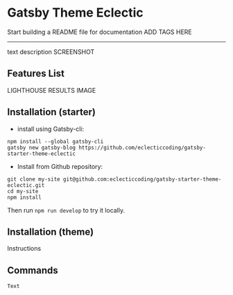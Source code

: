 # Gatsby Theme Eclectic

Start building a README file for documentation
ADD TAGS HERE

---

text description
SCREENSHOT

## Features List

LIGHTHOUSE RESULTS IMAGE

## Installation (starter)

- install using Gatsby-cli:

```
npm install --global gatsby-cli
gatsby new gatsby-blog https://github.com/eclecticcoding/gatsby-starter-theme-eclectic
```

- Install from Github repository:

```
git clone my-site git@github.com:eclecticcoding/gatsby-starter-theme-eclectic.git
cd my-site
npm install
```

Then run `npm run develop` to try it locally.

## Installation (theme)

Instructions

## Commands

```
Text
```
